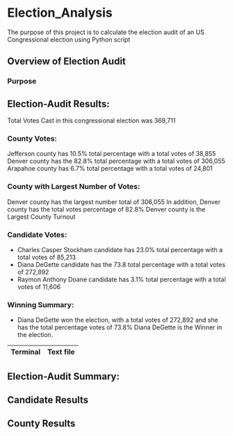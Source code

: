 # Election_Analysis
The purpose of this project is to calculate the election audit of an US Congressional election using Python script

## Overview of Election Audit

### Purpose

## Election-Audit Results:
Total Votes Cast in this congressional election was 369,711
### County Votes:
Jefferson county has 10.5% total percentage with a total votes of 38,855
Denver county has the 82.8% total percentage with a total votes of 306,055
Arapahoe county has 6.7% total percentage with a total votes of 24,801
### County with Largest Number of Votes:
Denver county has the largest number total of 306,055
In addition, Denver county has the total votes percentage of 82.8%
Denver county is the Largest County Turnout
### Candidate Votes:
- Charles Casper Stockham candidate has 23.0% total percentage with a total votes of 85,213
- Diana DeGette candidate has the 73.8 total percentage with a total votes of 272,892
- Raymon Anthony Doane candidate has 3.1% total percentage with a total votes of 11,606
### Winning Summary:
- Diana DeGette won the election, with a total votes of 272,892 and she has the total percentage votes of 73.8%
  Diana DeGette is the Winner in the election.
  
|    Terminal     |   Text file      
| -------------   | -------------   |  
  
## Election-Audit Summary: 





## Candidate Results

## County Results
